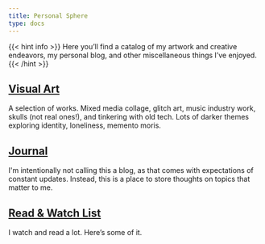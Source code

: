 ```yaml
---
title: Personal Sphere
type: docs
---
```


{{< hint info >}}
Here you’ll find a catalog of my artwork and creative endeavors, my personal blog, and other miscellaneous things I’ve enjoyed.
{{< /hint >}}

## [Visual Art](/art)
A selection of works. Mixed media collage, glitch art, music industry work, skulls (not real ones!), and tinkering with old tech. Lots of darker themes exploring identity, loneliness, memento moris.

## [Journal](/journal)
I'm intentionally not calling this a blog, as that comes with expectations of constant updates. Instead, this is a place to store thoughts on topics that matter to me.

## [Read & Watch List](/media)
I watch and read a lot. Here’s some of it.



<!-- {{< figure src="/img/IMG_2334.webp" title="Lyrics: Bloc Party" >}} -->


<!-- ## See also

[We Need to Talk](/professional/we-need-to-talk) -->